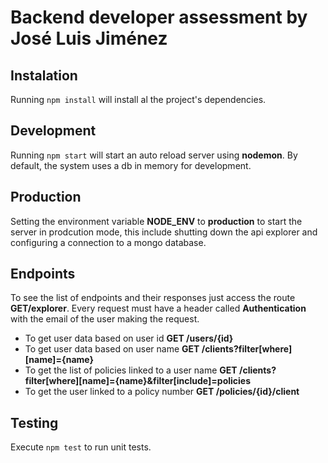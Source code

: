 # Backend developer assessment by José Luis Jiménez

## Instalation
Running `npm install` will install al the project's dependencies.

## Development
Running `npm start` will start an auto reload server using **nodemon**. By default, the system uses a db in memory for development.

## Production
Setting the environment variable **NODE_ENV** to **production** to start the server in prodcution mode, this include shutting down the api explorer and configuring a connection to a mongo database.

## Endpoints

To see the list of endpoints and their responses just access the route **GET/explorer**. Every request must have a header called **Authentication** with the email of the user making the request.

*  To get user data based on user id **GET /users/{id}**
*  To get user data based on user name **GET /clients?filter[where][name]={name}**
*  To get the list of policies linked to a user name **GET /clients?filter[where][name]={name}&filter[include]=policies**
*  To get the user linked to a policy number **GET /policies/{id}/client**

## Testing
Execute `npm test` to run unit tests. 
